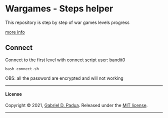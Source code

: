 # Wargames - Steps helper

This repository is step by step of war games levels progress

[more info](overthewire.org/wargames)

## Connect

Connect to the first level with connect script
user: bandit0

```
bash connect.sh
```

OBS: all the password are encrypted and will not working

---


#### License

Copyright © 2021, [Gabriel D. Padua](https://github.com/gabrielDpadua21).
Released under the [MIT license](LICENSE).

***


